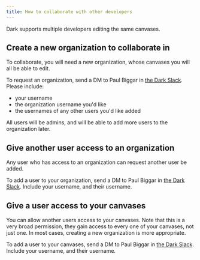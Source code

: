 ```yaml
---
title: How to collaborate with other developers
---
```


Dark supports multiple developers editing the same canvases.

## Create a new organization to collaborate in

To collaborate, you will need a new organization, whose canvases you will all be able
to edit.

To request an organization, send a DM to Paul Biggar in [the Dark
Slack](https://darklang.com/slack-invite). Please include:
- your username
- the organization username you'd like
- the usernames of any other users you'd like added

All users will be admins, and will be able to add more users to the organization later.

## Give another user access to an organization

Any user who has access to an organization can request another user be added.

To add a user to your organization, send a DM to Paul Biggar in [the Dark
Slack](https://darklang.com/slack-invite). Include your username, and their username.

## Give a user access to your canvases

You can allow another users access to your canvases. Note that this is a very broad
permission, they gain access to every one of your canvases, not just one. In most
cases, creating a new organization is more appropriate.

To add a user to your canvases, send a DM to Paul Biggar in [the Dark
Slack](https://darklang.com/slack-invite). Include your username, and their username.
